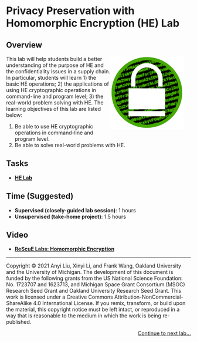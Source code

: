 # Privacy Preservation with Homomorphic Encryption (HE) Lab

## Overview

<img src="../img/he-lab.png" align="right" width="200" style="margin-right: 20px; margin-bottom: 20px;">

This lab will help students build a better understanding of the purpose of HE and the confidentiality
issues in a supply chain. In particular, students will learn 1) the basic HE operations; 2) the
applications of using HE cryptographic operations in command-line and program level; 3) the
real-world problem solving with HE. The learning objectives of this lab are listed below:
1. Be able to use HE cryptographic operations in command-line and program level.
2. Be able to solve real-world problems with HE.
## Tasks

- **[HE Lab](../pdf/Lab-HE-Manual.pdf)**

## Time (Suggested)

- **Supervised (closely-guided lab session)**: 1 hours
- **Unsupervised (take-home project)**: 1.5 hours

## Video

- **[ReScuE Labs: Homomorphic Encryption](https://www.youtube.com/watch?v=qxxLchwYyr4)**
<!--
## Books (English) (Chinese)

- **Computer & Internet Security: A Hands-on Approach, 3rd edition (§ 20)**
- **Internet Security: A Hands-on Approach, 3rd edition (§ 6)**-->

<!--## Feedback and Help

Please give us your feedback on this lab using this [feedback form](link-to-feedback-form).

The project is open source. If you are interested in contributing to this project, please check out our [Github page](https://github.com/your-github-repo).
-->
---

Copyright © 2021 Anyi Liu, Xinyi Li, and Frank Wang, Oakland University and the University of Michigan.
The development of this document is funded by the following grants from the US National Science Foundation: No. 1723707 and 1623713, and Michigan Space Grant Consortium (MSGC) Research Seed Grant and Oakland University Research Seed Grant. This work is licensed under a Creative Commons Attribution-NonCommercial-ShareAlike 4.0 International License. If you remix, transform, or build upon the material, this copyright notice must be left intact, or reproduced in a way that is reasonable to the medium in which the work is being re-published.


<p align="right"><a href="Lab_MA.md">Continue to next lab...</a></p>
